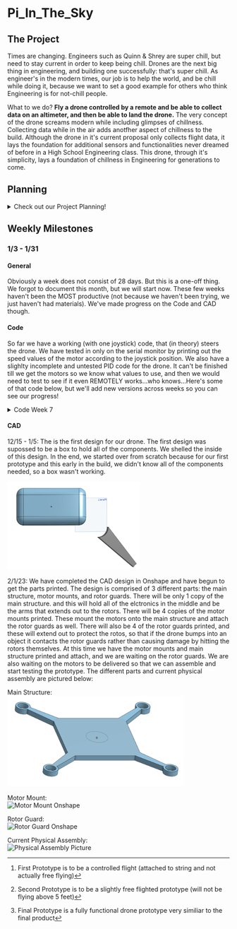 # Pi_In_The_Sky

## The Project

Times are changing. Engineers such as Quinn & Shrey are super chill, but need to stay current in order to keep being chill. Drones are the next big thing in engineering, and building one successfully: that's super chill. As engineer's in the modern times, our job is to help the world, and be chill while doing it, because we want to set a good example for others who think Engineering is for not-chill people.

What to we do? **Fly a drone controlled by a remote and be able to collect data on an altimeter, and then be able to land the drone.** The very concept of the drone screams modern while including glimpses of chillness. Collecting data while in the air adds anotfher aspect of chillness to the build. Although the drone in it's current proposal only collects flight data, it lays the foundation for additional sensors and functionalities never dreamed of before in a High School Engineering class. This drone, through it's simplicity, lays a foundation of chillness in Engineering for generations to come.

## Planning

<details>
<summary>Check out our Project Planning!</summary>

### Success Criteria

Criteria to determine if our project is a success:

1) Drone is able to take off and fly
2) Drone is able to be controlled by a remote
3) Drone can safely land
4) Data can be safely extracted and read

### Available Materials

Most of the materials we would need for our project we have in our lab. Any additional materials we need can be bought from Amazon. Currently, the only planned purchase is the drone motors. 

### Materials List

1) ABS 3D print material for frame
2) Ninjaflex 3D print material for propellor guards
2) Rasberry Pi Pico
3) Altimeter
3) 500 mAh LiPo Battery
4) 4 motors
5) Custom Circuit board
6) Other small props (undecided)

### Code

The most difficult challenge to overcome in code is to be able to program the joysticks on a controller to accurately control the drone, and get a stable PID working.

#### Motor Control

The diagram below shows how the motors will need to operate in order to move the drone is specific ways

![download](Images/download.png)

#### Code Technicalities

I found this code snippet from online that moves a drone with joysticks using arduino:

``` c++

 LR = analogRead(A0);     // read analog joystick voltage from pin A0, returns an integer from 0-1023
 UD = analogRead(A1);     // read analog joystick voltage from pin A1, returns an integer from 0-1023
 LR = 5*LR/1023;          // convert to a voltage from 0-5V
 UD = 5*UD/1023;          // convert to a voltage from 0-5V


// convert analog voltages to motor speeds
 motor1speed = defaultSpeed+speedChange*(a*UD-a*LR);
 motor2speed = defaultSpeed+speedChange*(a*UD+a*LR-b);
 motor3speed = defaultSpeed+speedChange*(-a*UD+a*LR);
 motor4speed = defaultSpeed+speedChange*(-a*UD-a*LR+b);
  
```

Here's some links on PID to learn:

[PID Link 1](https://blog.devgenius.io/flying-a-drone-with-python-pid-control-7001a41f54ac)

[PID Link 2](https://www.technik-consulting.eu/en/optimizing/drone_PID-optimizing.html)

[PID Link 3](https://www.mathworks.com/videos/understanding-pid-control-part-1-what-is-pid-control--1527089264373.html)

### Build

#### Design

We are trying to constrain the size and mass of our design as much as possible to ensure maximum flight smoothness. We are referencing the [DJI Tello](https://m.dji.com/product/tello) for our rough dimensions. 

We have prototyped 2 rough drone designs in OnShape

First design Idea: 

![firstdronedesign](Images/firstdronedesign.JPG)

Second Design Idea:

![secondronedesign](Images/seconddronedesign.jpg)

#### Special Choices

1) We are using Tello Drone specific motors for easy specification accesebility. 
2) During testing, we will make the frame out of acrylic to be conscious of material used in 3D printing (we will need to make many iterations and don't want to waste material)
3) In our final design, we will utilize ABS material for our frame, but use Ninjaflex for our propellor guards and landing buffer. This allows us the have slightly more flexibility and durability. If the drone crashes, the ninjaflex could prevent it from cracking completely.
4) Our propellor gaurds will be made detachable to the main frame (snap fit). If the drone crashes, the chances are more likely it will land on the propellor guards than any other part of the drone, so making the guards detachable allow us to only need to reprint a piece rather than the entire frame.

### Risk Mitigation

| Risk  | Possibility | Mitigation |
| ------------- | ------------- | ------------ |
| Drone Loses Control  | HIGH | Add a Killswitch |
| Overheating | HIGH | Wear gloves in post flight recovery |
| Frame cracks | HIGH | Build detachable propellor guards |
| Drone activation unknown | Medium | Add ON light(green) |
| Drone Explodes  | Low  | Have fire extinguisher on Standby |


| Testing Risks | Possibility | Mitigation |
| ------------- | ------------- | ------------ |
| Doesn't respond w/ controller | HIGH | Build controlled testing piece (string) |
| Frame reconstruction | Medium | Laser cut body & 3D print motor part |


### Proposed Schedule & Milestones

| Week  | Tasks | Milestone |
| ------------- | ------------- | ------------ |
| 12/12 - 12/15 | General - Work On Project Proposal | Finish Proposal |
| 12/18 - 1/2 | Winter Break | Chill |
| 1/3 - 1/6 | Build Drone in CAD / PID Stablization Code | No Milestone / Have stabilizing motors |
| 1/9 - 1/13 | Continue CAD Drone / Troubleshoot PID & Work on Joystick Control | Print 1st prototype drone / Finalize PID Stability |
| 1/16 - 1/20 | Assemble and Test 1st prototype[^1] | Complete Prototype |
| **1/20** | **Quarter Ends** | **Try to have a Prototype in Testing** |
| 1/23 - 1/27  | Reiterate design / Debug & Improve code  | No Milestone |
| 1/30 - 2/3 | Assemble and Test 2nd Prototype[^2] / Test Joystick Code | No Milestone |
| 2/6 - 2/10 | Continue iterating Design & Code | Complete 2nd Prototype if not already done |
| 2/13 - 2/28 | Work towards building Final Prototype[^3] | Finish Final Prototype (2/28) |
| 3/6 - 3/31 | Design Refinement & Final Tweaks | Ready to launch |
| **3/30** | **Quarter Ends**| **Ready to Launch** |
| 4/3 - 4/7 | First Project Launch | Launch Drone and Collect Data |
| 4/10 - 4/14 | Modify Build/Code & Prepare to relaunch next week | Analyze 1st launch data & have drone ready for relaunch |
| 4/17 - 4/21 | Second Project Launch | Launch Drone & Collect/Analyze Data |
| 4/24 - 4/28 | Buffer Week | Catch up on schedule |
| 5/1 - 5/5 | Final Project Documentation | Add Analyzed Data & Finish Final Project Documentation |
| 5/8 - 5/19 | Buffer Weeks | Catch up on Schedule |
| **5/19** | **Project Due** | **Submit GitHub Repo on Canvas** |
| 5/22 - 6/9 | EMERGENCY PROJECT WORK (if required) | FINISH PROJECT / Chill & Enjoy Flying Drone |
| **6/9** | **LAST DAY OF SCHOOL** | **PLACE DRONE ON WALL OF FAME** |



[^1]: First Prototype is to be a controlled flight (attached to string and not actually free flying)
[^2]: Second Prototype is to be a slightly free flighted prototype (will not be flying above 5 feet)
[^3]: Final Prototype is a fully functional drone prototype very similiar to the final product

 </details>
 
## Weekly Milestones
 
### 1/3 - 1/31
 
#### General
 
Obviously a week does not consist of 28 days. But this is a one-off thing. We forgot to document this month, but we will start now. These few weeks haven't been the MOST productive (not because we haven't been trying, we just haven't had materials). We've made progress on the Code and CAD though.
 
#### Code
 
So far we have a working (with one joystick) code, that (in theory) steers the drone. We have tested in only on the serial monitor by printing out the speed values of the motor according to the joystick position. We also have a slighlty incomplete and untested PID code for the drone. It can't be finished till we get the motors so we know what values to use, and then we would need to test to see if it even REMOTELY works...who knows...Here's some of that code below, but we'll add new versions across weeks so you can see our progress!

<details>
<summary>Code Week 7</summary>

Joystick Control:

```python

import time
import board
from analogio import AnalogIn
import simpleio

joy_x = AnalogIn(board.GP27)
joy_y = AnalogIn(board.GP26)

#motor1pin = ()
#motor2pin = ()
#motor3pin = ()
#motor4pin = ()
hoverSpeed = 130;   # default PWM value
speedChange = 90;     # PWM value to add or subtract
ramp_delay = 40;      # loop delay time for motor ramp up in milliseconds
a = 0.3;            # constant for converting analog voltages to PWM values
b = 1.5;            # offset for converting voltages to PWM values

while True: 
    
    LR = simpleio.map_range(joy_x.value, 0, 65520, 0, 5)
    UD = simpleio.map_range(joy_y.value, 200, 65520, 0, 5)
    
    # make analog (or whatever) values into voltage values or map the values to how the ramge motors operate

    motor1speed = hoverSpeed + speedChange*(a*UD-a*LR)
    motor2speed = hoverSpeed + speedChange*(a*UD+a*LR-b)
    motor3speed = hoverSpeed + speedChange*(-a*UD+a*LR)
    motor4speed = hoverSpeed + speedChange*(-a*UD-a*LR+b)

    # make code to send speeds to motors

    print(f"Motor 1 = {motor1speed}")
    time.sleep(0.2)
    print(f"Motor 2 = {motor2speed}")
    time.sleep(0.2)
    print(f"Motor 3 = {motor3speed}")
    time.sleep(0.2)
    print(f"Motor 4 = {motor4speed}")
    time.sleep(0.2)
```

PID: 
 
```python

 # Code to stablize drone

import time
import board
import adafruit_mpu6050
import busio

sda_pin = board.GP14
scl_pin = board.GP15
i2c = busio.I2C(scl_pin, sda_pin)

mpu = adafruit_mpu6050.MPU6050(i2c)

int motor1pin = ()
int motor2pin = ()
int motor3pin = ()
int motor4pin = ()
int defaultSpeed = 
int motor1speed = defaultSpeed
int motor2speet = defaultSpeed
int motor3speed = defaultSpeed
int motor4speed = defaultSpeed
speedChange = 0
const float Kp = () # proportional gain
const float Ki = () # integral gain
const float Kd = () # derivative gain
float ingerror
float lastError

gain = () #how much the sensor changes (dy) with respect to dx (1 notch up) 


daccx = (the flat x value)
daacy = ()
daacz = ()

error = 0

startTime = time.monotonic
loopTime = 0

while True:
    elapsedTime = startTime - loopTime

    # Get acceleration in g's
    x = mpu.acceleration[0] / 9.8
    y = mpu.acceleration[1] / 9.8
    z = mpu.acceleration[2] / 9.8

    roll = 57.2958*atan2(y,z);
    pitch = 57.2958*atan2(-x,sqrt(y*y+z*z));

# PID controller to find speedChange

    joystick1 = () #read analog joystick value
    targetPitch = map(joystick1, 0, 1023, -45, 45 )
    elapsedTime =     #insert function to get time since last loop
    error = (targetPitch - currentPitch)
    ingerror = ingerror + error * elapsedTime
    dxerror = (error - lastError)/elapsedTime
    speedChange = Kp*error + Ki*ingerror + Kd*dxerror
    error = lastError

# Changes motor speeds using calculates speedChange variable
    motor1speed = defaultSpeed + speedChange
    motor2speet = motor1speed
    motor3speed = defaultSpeed + speedChange
    motor4speed = motor3speed
    
    loopTime = time.monotonic
 
 ```
</details>

 #### CAD

12/15 - 1/5: The is the first design for our drone. The first design was supossed to be a box to hold all of the components. We shelled the inside of this design. In the end, we started over from scratch because for our first prototype and this early in the build, we didn't know all of the components needed, so a box wasn't working.

<img src="https://github.com/qragsda80/Pi_In_The_Sky/blob/main/Images/firstdronedesign.jpg" width="300"   height="200" />

2/1/23: We have completed the CAD design in Onshape and have begun to get the parts printed. The design is comprised of 3 different parts: the main structure, motor mounts, and rotor guards. There will be only 1 copy of the main structure. and this will hold all of the elctronics in the middle and be the arms that extends out to the rotors. There will be 4 copies of the motor mounts printed. These mount the motors onto the main structure and attach the rotor guards as well. There will also be 4 of the rotor guards printed, and these will extend out to protect the rotos, so that if the drone bumps into an object it contacts the rotor guards rather than causing damage by hitting the rotors themselves. At this time we have the motor mounts and main structure printed and attach, and we are waiting on the rotor guards. We are also waiting on the motors to be delivered so that we can assemble and start testing the prototype. The different parts and current physical assembly are pictured below:

Main Structure:  
<img src="https://github.com/qragsda80/Pi_In_The_Sky/blob/c789c24da8290a1bf6e03603c081f7bb68520c35/Images/baseplate.PNG" alt="Main Structure Onshape" width="400">

Motor Mount:  
<img src="pic_trulli.jpg" alt="Motor Mount Onshape">

Rotor Guard:  
<img src="pic_trulli.jpg" alt="Rotor Guard Onshape">

Current Physical Assembly:  
<img src="pic_trulli.jpg" alt="Physical Assembly Picture">
